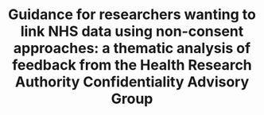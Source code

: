 ---
airtable_createdTime: '2022-12-06T15:05:38.000Z'
airtable_id: recKaOTettIR0Ed2x
link: https://www.ncbi.nlm.nih.gov/pmc/articles/PMC8110887/
peer_review: 'True'
table: sources
title: 'Guidance for researchers wanting to link NHS data using non-consent approaches:
  a thematic analysis of feedback from the Health Research Authority Confidentiality
  Advisory Group'
---